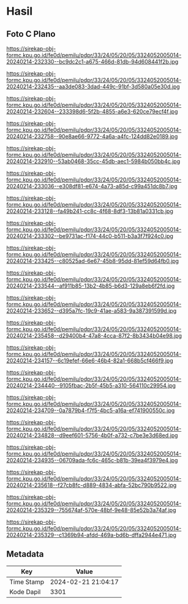 # Hasil

## Foto C Plano

https://sirekap-obj-formc.kpu.go.id/fe0d/pemilu/pdpr/33/24/05/20/05/3324052005014-20240214-232330--bc9dc2c1-a675-466d-81db-94d608441f2b.jpg

https://sirekap-obj-formc.kpu.go.id/fe0d/pemilu/pdpr/33/24/05/20/05/3324052005014-20240214-232435--aa3de083-3dad-449c-91bf-3d580a05e30d.jpg

https://sirekap-obj-formc.kpu.go.id/fe0d/pemilu/pdpr/33/24/05/20/05/3324052005014-20240214-232604--233398d6-5f2b-4855-a6e3-620ce79ecf4f.jpg

https://sirekap-obj-formc.kpu.go.id/fe0d/pemilu/pdpr/33/24/05/20/05/3324052005014-20240214-232758--90e8ae66-9772-4a6a-a4fc-124dd82e0189.jpg

https://sirekap-obj-formc.kpu.go.id/fe0d/pemilu/pdpr/33/24/05/20/05/3324052005014-20240214-232910--53ab0468-35cc-45db-aec1-5984b050bb4c.jpg

https://sirekap-obj-formc.kpu.go.id/fe0d/pemilu/pdpr/33/24/05/20/05/3324052005014-20240214-233036--e308df81-e674-4a73-a85d-c99a451dc8b7.jpg

https://sirekap-obj-formc.kpu.go.id/fe0d/pemilu/pdpr/33/24/05/20/05/3324052005014-20240214-233128--fa49b241-cc8c-4f68-8df3-13b81a0331cb.jpg

https://sirekap-obj-formc.kpu.go.id/fe0d/pemilu/pdpr/33/24/05/20/05/3324052005014-20240214-233302--be9731ac-f174-44c0-b511-b3a3f7f924c0.jpg

https://sirekap-obj-formc.kpu.go.id/fe0d/pemilu/pdpr/33/24/05/20/05/3324052005014-20240214-233425--c80525ad-6e67-45b8-95dd-81ef59d64fb0.jpg

https://sirekap-obj-formc.kpu.go.id/fe0d/pemilu/pdpr/33/24/05/20/05/3324052005014-20240214-233544--af911b85-13b2-4b85-b6d3-129a8eb6f2fd.jpg

https://sirekap-obj-formc.kpu.go.id/fe0d/pemilu/pdpr/33/24/05/20/05/3324052005014-20240214-233652--d395a7fc-19c9-41ae-a583-9a387391599d.jpg

https://sirekap-obj-formc.kpu.go.id/fe0d/pemilu/pdpr/33/24/05/20/05/3324052005014-20240214-235458--d29400b4-47a8-4cca-87f2-8b3434b04e98.jpg

https://sirekap-obj-formc.kpu.go.id/fe0d/pemilu/pdpr/33/24/05/20/05/3324052005014-20240214-234157--6c19efef-66e6-46b4-82a1-668b5cf466f9.jpg

https://sirekap-obj-formc.kpu.go.id/fe0d/pemilu/pdpr/33/24/05/20/05/3324052005014-20240214-234440--9105fbac-2b5f-45b5-a310-564110c29954.jpg

https://sirekap-obj-formc.kpu.go.id/fe0d/pemilu/pdpr/33/24/05/20/05/3324052005014-20240214-234709--0a7879b4-f7f5-4bc5-a16a-ef741900550c.jpg

https://sirekap-obj-formc.kpu.go.id/fe0d/pemilu/pdpr/33/24/05/20/05/3324052005014-20240214-234828--d9eef601-5756-4b0f-a732-c7be3e3d68ed.jpg

https://sirekap-obj-formc.kpu.go.id/fe0d/pemilu/pdpr/33/24/05/20/05/3324052005014-20240214-234935--06709ada-fc6c-465c-b81b-39ea4f3979e4.jpg

https://sirekap-obj-formc.kpu.go.id/fe0d/pemilu/pdpr/33/24/05/20/05/3324052005014-20240214-235618--f27cb8fc-d889-4834-abfa-52bc790b9522.jpg

https://sirekap-obj-formc.kpu.go.id/fe0d/pemilu/pdpr/33/24/05/20/05/3324052005014-20240214-235329--755674af-570e-48bf-9e48-85e52b3a74af.jpg

https://sirekap-obj-formc.kpu.go.id/fe0d/pemilu/pdpr/33/24/05/20/05/3324052005014-20240214-235329--c1369b94-afdd-469a-bd6b-dffa2944e471.jpg


## Metadata

| Key        | Value               |
| ---------- | ------------------- |
| Time Stamp | 2024-02-21 21:04:17 |
| Kode Dapil | 3301                |



